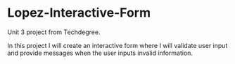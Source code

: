 # Lopez-Interactive-Form
 Unit 3 project from Techdegree.

In this project I will create an interactive form where I will validate user input and provide messages when the user inputs invalid information.
